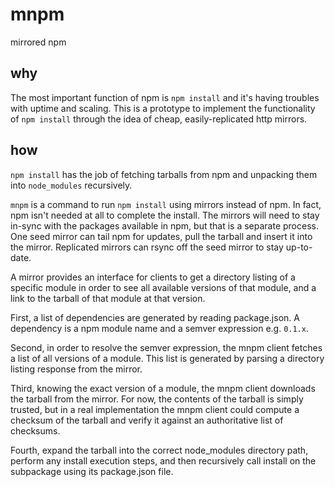 mnpm
====

mirrored npm

## why

The most important function of npm is `npm install` and it's having troubles with uptime and scaling. This is a prototype to implement the functionality of `npm install` through the idea of cheap, easily-replicated http mirrors.

## how

`npm install` has the job of fetching tarballs from npm and unpacking them into `node_modules` recursively.

`mnpm` is a command to run `npm install` using mirrors instead of npm. In fact, npm isn't needed at all to complete the install. The mirrors will need to stay in-sync with the packages available in npm, but that is a separate process. One seed mirror can tail npm for updates, pull the tarball and insert it into the mirror. Replicated mirrors can rsync off the seed mirror to stay up-to-date.

A mirror provides an interface for clients to get a directory listing of a specific module in order to see all available versions of that module, and a link to the tarball of that module at that version.

First, a list of dependencies are generated by reading package.json. A dependency is a npm module name and a semver expression e.g. `0.1.x`.

Second, in order to resolve the semver expression, the mnpm client fetches a list of all versions of a module. This list is generated by parsing a directory listing response from the mirror.

Third, knowing the exact version of a module, the mnpm client downloads the tarball from the mirror. For now, the contents of the tarball is simply trusted, but in a real implementation the mnpm client could compute a checksum of the tarball and verify it against an authoritative list of checksums.

Fourth, expand the tarball into the correct node_modules directory path, perform any install execution steps, and then recursively call install on the subpackage using its package.json file.
